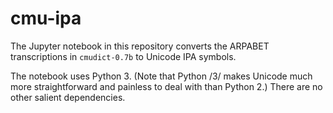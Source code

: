 # cmu-ipa

The Jupyter notebook in this repository converts the ARPABET transcriptions in `cmudict-0.7b` to Unicode IPA symbols.

The notebook uses Python 3. (Note that Python /3/ makes Unicode much more straightforward and painless to deal with than Python 2.) There are no other salient dependencies.
